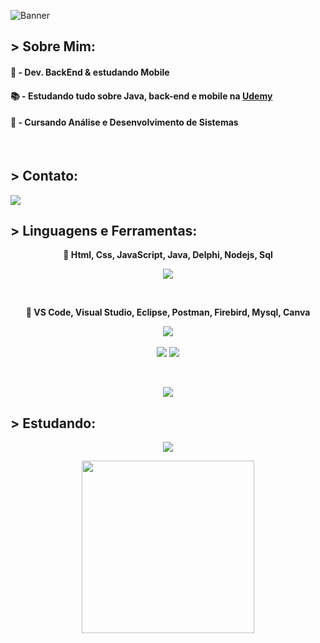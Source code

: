 ![Banner](https://res.cloudinary.com/superfolio/image/upload/v1620689979/68747470733a2f2f692e70696e696d672e636f6d2f6f726967696e616c732f63362f33332f63322f63363333633230656465383266306530636564376435373064626533613166332e676966_yjuh2s.gif)

## > Sobre Mim: 
#### 💾 - Dev. BackEnd & estudando Mobile
#### 📚 - Estudando tudo sobre Java, back-end e mobile na <a href="https://www.udemy.com">Udemy</a>
#### 📓 - Cursando Análise e Desenvolvimento de Sistemas
<br>

## > Contato:
<a href="DevSouza014@Gmail.com"><code><img src="https://img.shields.io/badge/Gmail-6D4AFF?style=for-the-badge&logo=Gmail&logoColor=white"></a></code>

## > Linguagens e Ferramentas:
<p aling='center'>

</p>
<p align='center'>
  <strong>📖 Html, Css, JavaScript, Java, Delphi, Nodejs, Sql</strong>
  <br>
  <div align='center'>
    <img src="https://skillicons.dev/icons?i=html,css,js,java,delphi,nodejs,mysql&perline=5"/>
  
  </div>
</p>

<br>

<p align='center'>
  <strong>📖 VS Code, Visual Studio, Eclipse, Postman, Firebird, Mysql, Canva</strong>
  <br>
  <div align='center'>
    <img src="https://skillicons.dev/icons?i=vscode,visualstudio,eclipse,postman,&perline=5"/>
    <br>
    <br>
    <code><img src="https://img.shields.io/badge/Firebird-white?style=for-the-badge&logo=firebird&logoColor=orange"></code>
    <code><img src="https://img.shields.io/badge/Canva-00C4CC?style=for-the-badge&logo=canva&logoColor=white"></code>
  </div>
</p>
<br>
<p align='center'>
  <img src="https://github-readme-stats.vercel.app/api/top-langs/?username=emanoel-dev-js&langs_count=12&layout=compact&theme=algolia&card_width=500&color="white" />
</p>

## > Estudando:
<p align='center'>
  <code><img src="https://img.shields.io/badge/springboot-3f444f?style=for-the-badge&logo=java&logoColor=blue"></code>
</p>

<p align="center">
  <img width="276" src="https://media.tenor.com/eFWg68USeZgAAAAd/computer-hacker-fallout.gif" />  
</p>

<!--
**emanoel-dev-js/emanoel-dev-js** is a ✨ _special_ ✨ repository because its `README.md` (this file) appears on your GitHub profile.

Here are some ideas to get you started:

- 🔭 I’m currently working on ...
- 🌱 I’m currently learning ...
- 👯 I’m looking to collaborate on ...
- 🤔 I’m looking for help with ...
- 💬 Ask me about ...
- 📫 How to reach me: ...
- 😄 Pronouns: ...
- ⚡ Fun fact: ...
-->
